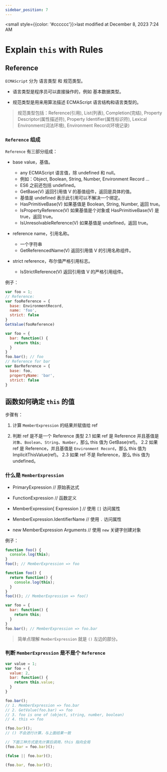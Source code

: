 ```yaml
---
sidebar_position: 7
---
```

    
<small style={{color: '#cccccc'}}>last modified at December 8, 2023 7:24 AM</small>
# Explain `this` with Rules

## Reference

`ECMAScript` 分为 语言类型 和 规范类型。

- 语言类型是程序员可以直接操作的，例如 基本数据类型。

- 规范类型是用来用算法描述 ECMAScript 语言结构和语言类型的。

> 规范类型包括：Reference(引用), List(列表), Completion(完结), Property Descriptor(属性描述符), Property Identifier(属性标识符), Lexical Environment(词法环境), Environment Record(环境记录)

### `Reference` 组成

`Reference` 有三部分组成：

- base value，基值。
  - any ECMAScript 语言值，除 undefined 和 null。
  - 例如：Object, Boolean, String, Number, Environment Record ...
  - ES6 之前还包括 undefined。
  - GetBase(V) 返回引用值 V 的基值组件，返回是具体的值。
  - 基值是 undefined 表示此引用可以不解决一个绑定。
  - HasPrimitiveBase(V) 如果基值是 Boolean, String, Number, 返回 true。
  - IsPropertyReference(V) 如果基值是个对象或 HasPrimitiveBase(V) 是 true，返回 true。
  - IsUnresolvableReference(V) 如果基值是 undefined，返回 true。

- reference name，引用名称。
  - 一个字符串
  - GetReferencedName(V) 返回引用值 V 的引用名称组件。

- strict reference，布尔值严格引用标志。
  - IsStrictReference(V) 返回引用值 V 的严格引用组件。

例子：

```js
var foo = 1;
// Reference:
var fooReference = {
  base: EnvironmentRecord,
  name: 'foo',
  strict: false
}
GetValue(fooReference)

var foo = {
  bar: function() {
    return this;
  }
}
foo.bar(); // foo
// Reference for bar
var BarReference = {
  base: foo,
  propertyName: 'bar',
  strict: false
}
```

## 函数如何确定 `this` 的值

步骤有：

1. 计算 `MemberExpression` 的结果并赋值给 ref

2. 判断 ref 是不是一个 Reference 类型
  2.1 如果 ref 是 Reference 并且基值是 `对象`、`Boolean`、`String`、`Number`，那么 this 值为 GetBase(ref)。
  2.2 如果 ref 是 Reference，并且基值是 `Environment Record`，那么 this 值为 ImplicitThisValue(ref)。
  2.3 如果 ref 不是 Reference，那么 this 值为 undefined。

### 什么是 `MemberExpression`

- PrimaryExpression // 原始表达式

- FunctionExpression // 函数定义

- MemberExpression[ Expression ] // 使用 `[]` 访问属性

- MemberExpression.IdentifierName // 使用 `.` 访问属性

- new MemberExpression Arguments // 使用 `new` 关键字创建对象

例子：

```js
function foo() {
  console.log(this);
}
foo(); // MemberExpression => foo

function foo() {
  return function() {
    console.log(this);
  }
}
foo()(); // MemberExpression => foo()

var foo = {
  bar: function() {
    return this;
  }
}
foo.bar(); // MemberExpression => foo.bar
```

> 简单点理解 `MemberExpression` 就是 `()` 左边的部分。

### 判断 `MemberExpression` 是不是个 `Reference`

```js
var value = 1;
var foo = {
  value: 2,
  bar: function() {
    return this.value;
  }
}

foo.bar();
// 1. MemberExpression => foo.bar
// 2. GetValue(foo.bar) => foo
// 3. foo is one of (object, string, number, boolean)
// 4. this => foo

(foo.bar)();
// () 不会进行计算，与上面结果一致

// 下面三种方式是先计算后调用，this 指向全局
(foo.bar = foo.bar)();

(false || foo.bar)();

(foo.bar, foo.bar)();
```

      